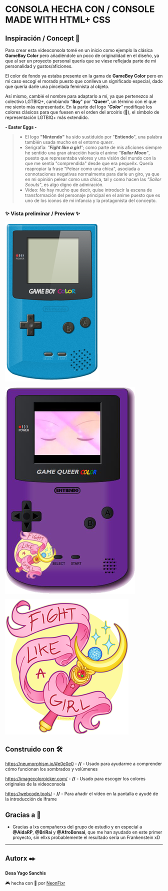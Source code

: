 # CONSOLA HECHA CON / CONSOLE MADE WITH HTML+ CSS


## Inspiración / Concept :crescent_moon:	

Para crear esta videoconsola tomé en un inicio como ejemplo la clásica **GameBoy Color** pero añadiéndole un poco de originalidad en el diseño, ya que al ser un proyecto personal quería que se viese reflejada parte de mi personalidad y gustos/aficiones.

El color de fondo ya estaba presente en la gama de **GameBoy Color** pero en mi caso escogí el morado puesto que conlleva un significado especial, dado que quería darle una pincelada feminista al objeto. 

Así mismo, cambié el nombre para adaptarlo a mí, ya que pertenezco al colectivo LGTBIQ+, cambiando "**Boy**" por "**Queer**", un término con el que me siento más representadx. En la parte del logo *"**Color**"* modifiqué los colores clásicos para que fuesen en el orden del arcoiris (:rainbow:), el símbolo de representación LGTBIQ+ más extendido.	

 **- Easter Eggs -**
 
 > - El logo **"Nintendo"** ha sido sustiduído por "**Entiendo**", una palabra también usada mucho en el entorno *queer*.
 > - Serigrafía: *"**Fight like a girl**"*; como parte de mis aficiones siempre he sentido una gran atracción hacia el anime *"**Sailor Moon**"*, puesto que representaba valores y una visión del mundo con la que me sentía "comprendida" desde que era pequeñx. Quería reapropiar la frase "Pelear como una chica", asociada a connotaciones negativas normalmente para darle un giro, ya que en mi opinión pelear como una chica, tal y como hacen las *"Sailor Scouts"*, es algo digno de admiración.
> - Vídeo: No hay mucho que decir, quise introducir la escena de transformación del personaje principal en el anime puesto que es uno de los iconos de mi infancia y la protagonista del concepto.


### :sparkles: Vista preliminar / Preview :sparkles:	

![Original](/img/Game_Boy_Color.png)

![Versión](/img/Xc.png)

![Serigrafía](/img/sticker.png)



## Construido con 🛠️

https://neumorphism.io/#e0e0e0 - **//** - Usado para ayudarme a comprender cómo funcionan los sombrados y volúmenes

https://imagecolorpicker.com/ - **//** - Usado para escoger los colores originales de la videoconsola

https://webcode.tools/ - **//** - Para añadir el vídeo en la pantalla e ayudé de la introducción de Iframe


## Gracias a 🎁
 
* Gracias a lxs compañerxs del grupo de estudio y en especial a **@AidaRP**, **@BriRai** y **@AfroBonsai**, que me han ayudado en este primer proyecto, sin ellxs probablemente el resultado sería un Frankenstein xD

---
## Autorx ✒️

**Desa Yago Sanchis** 

:video_game: hecha con :purple_heart: por [NeonFixr](https://github.com/NeonFixr)